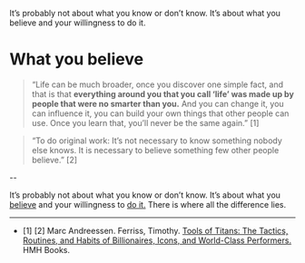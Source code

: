 It’s probably not about what you know or don’t know. It’s about what you believe and your willingness to do it.
# What you believe

> “Life can be much broader, once you discover one simple fact, and that is that **everything around you that you call ‘life’ was made up by people that were no smarter than you.** And you can change it, you can influence it, you can build your own things that other people can use. Once you learn that, you’ll never be the same again.” [1]

> “To do original work: It’s not necessary to know something nobody else knows. It is necessary to believe something few other people believe.” [2]

--

It’s probably not about what you know or don’t know. It’s about what you <a href="http://www.federicopereiro.com/manifesto/" target="_blank">believe</a> and your willingness to <a href="https://altocode.nl/blog/our-what" target="_blank">do it.</a> There is where all the difference lies.

---

- [1] [2] Marc Andreessen. Ferriss, Timothy. <a href="https://toolsoftitans.com/" target="_blank">Tools of Titans: The Tactics, Routines, and Habits of Billionaires, Icons, and World-Class Performers.</a> HMH Books. 

